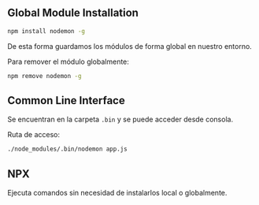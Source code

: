 ## Global Module Installation

```sh
npm install nodemon -g
```

De esta forma guardamos los módulos de forma global en nuestro entorno.

Para remover el módulo globalmente:

```sh
npm remove nodemon -g
```

## Common Line Interface

Se encuentran en la carpeta `.bin` y se puede acceder desde consola.

Ruta de acceso:

```sh
./node_modules/.bin/nodemon app.js
```

## NPX

Ejecuta comandos sin necesidad de instalarlos local o globalmente.
